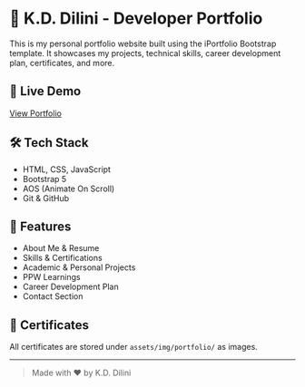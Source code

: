 # 💼 K.D. Dilini - Developer Portfolio

This is my personal portfolio website built using the iPortfolio Bootstrap template. It showcases my projects, technical skills, career development plan, certificates, and more.

## 🔗 Live Demo
[View Portfolio](https://it21826740.github.io/K.D.Dilini-Portfolio/) <!-- Replace with actual GitHub Pages or hosting URL -->

## 🛠️ Tech Stack
- HTML, CSS, JavaScript
- Bootstrap 5
- AOS (Animate On Scroll)
- Git & GitHub

## 📂 Features
- About Me & Resume
- Skills & Certifications
- Academic & Personal Projects
- PPW Learnings
- Career Development Plan
- Contact Section

## 📸 Certificates
All certificates are stored under `assets/img/portfolio/` as images.

---

> Made with ❤️ by K.D. Dilini
